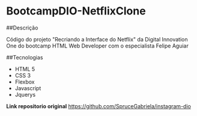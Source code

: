 # BootcampDIO-NetflixClone

##Descrição

Código do projeto "Recriando a Interface do Netflix" da Digital Innovation One do bootcamp HTML Web Developer com o especialista Felipe Aguiar

##Tecnologias
- HTML 5
- CSS 3
- Flexbox
- Javascript
- Jquerys

**Link repositorio original** https://github.com/SpruceGabriela/instagram-dio
